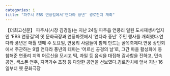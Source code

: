 ```yaml
---
categories: i
title: "파주시 EBS 연풍길에서‘연다라 풍년’ 경로잔치 개최"
---
```

【더최고신문】 파주시(시장 김경일)는 지난 24일 파주읍 연풍리 일원 도시재생사업지인 ‘EBS 연풍길’의 옛 문화극장과 연풍파켓에서 ‘연다라 풍년’ 주민 행사를 개최했다.연다라 풍년은 매월 넷째 주 토요일, 연풍리 사람들이 함께 만드는 골목축제다.연풍 상인회에서 주관하는 9월 연다라 풍년의 테마는 ‘어르신 공경의 날’로, 그간 마을 활성화에 동참해준 연풍리 지역 어르신을 모시고 떡, 과일 등 음식을 대접해 감사함을 전하고, 민속공연, 색소폰 연주, 지역가수 초청 등 다양한 공연을 선보였다.경로잔치에 앞서 지난 16일부터 옛 문화극장